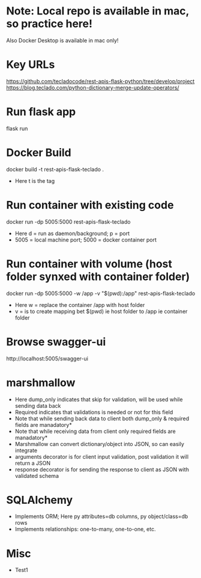 # Note: Local repo is available in mac, so practice here!
Also Docker Desktop is available in mac only!

# Key URLs
https://github.com/tecladocode/rest-apis-flask-python/tree/develop/project
<br>
https://blog.teclado.com/python-dictionary-merge-update-operators/

# Run flask app
flask run

# Docker Build
docker build -t rest-apis-flask-teclado .
- Here t is the tag

# Run container with existing code
docker run -dp 5005:5000 rest-apis-flask-teclado
- Here d = run as daemon/background; p = port
- 5005 = local machine port; 5000 = docker container port

# Run container with volume (host folder synxed with container folder)
docker run -dp 5005:5000 -w /app -v "$(pwd):/app" rest-apis-flask-teclado
- Here w = replace the container /app with host folder 
- v = is to create mapping bet $(pwd) ie host folder to /app ie container folder

# Browse swagger-ui
http://localhost:5005/swagger-ui

# marshmallow
- Here dump_only indicates that skip for validation, will be used while sending data back
- Required indicates that validations is needed or not for this field
- Note that while sending back data to client both dump_only & required fields are manadatory*
- Note that while receiving data from client only required fields are manadatory*
- Marshmallow can convert dictionary/object into JSON, so can easily integrate 
- arguments decorator is for client input validation, post validation it will return a JSON
- response decorator is for sending the response to client as JSON with validated schema

# SQLAlchemy
- Implements ORM; Here py attributes=db columns, py object/class=db rows
- Implements relationships: one-to-many, one-to-one, etc.

# Misc
- Test1